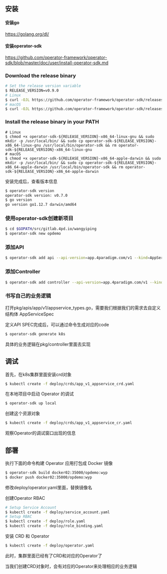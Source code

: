 ## 安装

#### 安装go
https://golang.org/dl/


#### 安装operator-sdk
https://github.com/operator-framework/operator-sdk/blob/master/doc/user/install-operator-sdk.md

### Download the release binary

```sh
# Set the release version variable
$ RELEASE_VERSION=v0.9.0
# Linux
$ curl -OJL https://github.com/operator-framework/operator-sdk/releases/download/${RELEASE_VERSION}/operator-sdk-${RELEASE_VERSION}-x86_64-linux-gnu
# macOS
$ curl -OJL https://github.com/operator-framework/operator-sdk/releases/download/${RELEASE_VERSION}/operator-sdk-${RELEASE_VERSION}-x86_64-apple-darwin
```

### Install the release binary in your PATH

```
# Linux
$ chmod +x operator-sdk-${RELEASE_VERSION}-x86_64-linux-gnu && sudo mkdir -p /usr/local/bin/ && sudo cp operator-sdk-${RELEASE_VERSION}-x86_64-linux-gnu /usr/local/bin/operator-sdk && rm operator-sdk-${RELEASE_VERSION}-x86_64-linux-gnu
# macOS
$ chmod +x operator-sdk-${RELEASE_VERSION}-x86_64-apple-darwin && sudo mkdir -p /usr/local/bin/ && sudo cp operator-sdk-${RELEASE_VERSION}-x86_64-apple-darwin /usr/local/bin/operator-sdk && rm operator-sdk-${RELEASE_VERSION}-x86_64-apple-darwin
```

安装完成后，查看版本信息
```sh
$ operator-sdk version
operator-sdk version: v0.7.0
$ go version
go version go1.12.7 darwin/amd64
```


### 使用operator-sdk创建新项目
```sh
$ cd $GOPATH/src/gitlab.4pd.io/wangyiping
$ operator-sdk new opdemo
```


### 添加API
```sh
$ operator-sdk add api --api-version=app.4paradigm.com/v1 --kind=AppService
```

### 添加Controller
```sh
$ operator-sdk add controller --api-version=app.4paradigm.com/v1 --kind=AppService
```

### 书写自己的业务逻辑
打开pkg/apis/app/v1/appservice_types.go，需要我们根据我们的需求去自定义结构体 AppServiceSpec

定义API SPEC完成后，可以通过命令生成对应的code
```sh
$ operator-sdk generate k8s
```

具体的业务逻辑在pkg/controller里面去实现




## 调试
首先，在k8s集群里面安装crd对象
```sh
$ kubectl create -f deploy/crds/app_v1_appservice_crd.yaml
```

在本地项目中启动 Operator 的调试
```sh
$ operator-sdk up local 
```

创建这个资源对象
```sh
$ kubectl create -f deploy/crds/app_v1_appservice_cr.yaml
```

观察Operator的调试窗口出现的信息




## 部署
执行下面的命令构建 Operator 应用打包成 Docker 镜像
```sh
$ operator-sdk build docker02:35000/opdemo:wyp
$ docker push docker02:35000/opdemo:wyp
```

修改deploy/operator.yaml里面，替换镜像名

创建Operator RBAC
```sh
# Setup Service Account
$ kubectl create -f deploy/service_account.yaml
# Setup RBAC
$ kubectl create -f deploy/role.yaml
$ kubectl create -f deploy/role_binding.yaml
```

安装 CRD 和 Operator
```sh
$ kubectl create -f deploy/operator.yaml
```

此时，集群里面已经有了CRD和对应的Operator了

当我们创建CRD对象时，会有对应的Operator来处理相应的业务逻辑


